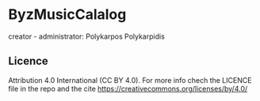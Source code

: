 # ByzMusicCalalog

creator - administrator: Polykarpos Polykarpidis



## Licence
Attribution 4.0 International (CC BY 4.0). For more info chech the LICENCE file in the repo and the cite https://creativecommons.org/licenses/by/4.0/ 
